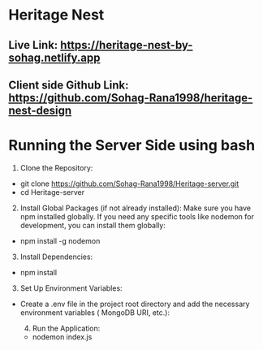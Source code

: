 # Heritage Nest

## Live Link: https://heritage-nest-by-sohag.netlify.app

## Client side Github Link: https://github.com/Sohag-Rana1998/heritage-nest-design

# Running the Server Side using bash

1. Clone the Repository:

- git clone https://github.com/Sohag-Rana1998/Heritage-server.git
- cd Heritage-server

2. Install Global Packages (if not already installed): Make sure you have npm
   installed globally. If you need any specific tools like nodemon for
   development, you can install them globally:

- npm install -g nodemon

3. Install Dependencies:

- npm install

3. Set Up Environment Variables:

- Create a .env file in the project root directory and add the necessary
  environment variables ( MongoDB URI, etc.):

  4. Run the Application:

  - nodemon index.js

